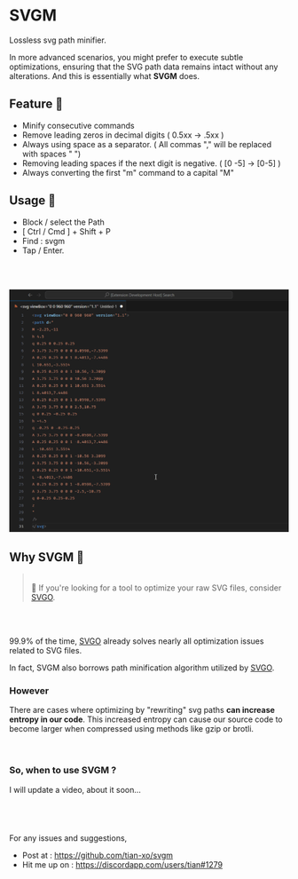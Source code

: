 # SVGM

Lossless svg path minifier.

In more advanced scenarios, you might prefer to execute subtle optimizations, ensuring that the SVG path data remains intact without any alterations. And this is essentially what **SVGM** does.

## Feature 💭

- Minify consecutive commands
- Remove leading zeros in decimal digits ( 0.5xx → .5xx )
- Always using space as a separator. ( All commas "," will be replaced with spaces " ")
- Removing leading spaces if the next digit is negative. ( [0 -5] → [0-5] )
- Always converting the first "m" command to a capital "M"

## Usage 📖

- Block / select the Path
- [ Ctrl / Cmd ] + Shift + P
- Find : svgm
- Tap / Enter.
<br>
<br>

![Demo](assets/demo.gif)

## Why SVGM 🤔

><br>📢 If you're looking for a tool to optimize your raw SVG files, consider [SVGO](https://github.com/svg/svgo#other-ways-to-use-svgo).
<br>
<br>

99.9% of the time, [SVGO](https://github.com/svg/svgo#other-ways-to-use-svgo) already solves nearly all optimization issues related to SVG files.

In fact, SVGM also borrows path minification algorithm utilized by [SVGO](https://github.com/svg/svgo#other-ways-to-use-svgo).

### However

There are cases where optimizing by "rewriting" svg paths **can increase entropy in our code**. This increased entropy can cause our source code to become larger when compressed using methods like gzip or brotli.
<br>
<br>

#

### So, when to use SVGM ?

I will update a video, about it soon...

#

<br>

For any issues and suggestions,

- Post at : https://github.com/tian-xo/svgm
- Hit me up on : https://discordapp.com/users/tian#1279

